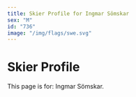 ```yaml
---
title: Skier Profile for Ingmar Sömskar
sex: "M"
id: "736"
image: "/img/flags/swe.svg" 
---
```


# Skier Profile

This page is for: Ingmar Sömskar.
    